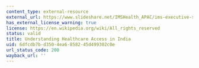 ```yaml
---
content_type: external-resource
external_url: https://www.slideshare.net/IMSHealth_APAC/ims-executive-summary-indiaeversionfinal2
has_external_license_warning: true
license: https://en.wikipedia.org/wiki/All_rights_reserved
status: valid
title: Understanding Healthcare Access in India
uid: 6dfcdb7b-d350-4ea6-8582-45d499302c0e
url_status_code: 200
wayback_url: ''
---
```

